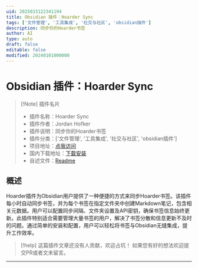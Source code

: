 ```yaml
---
uid: 2025033122341194
title: Obsidian 插件：Hoarder Sync
tags: ['文件管理', '工具集成', '社交与社区', 'obsidian插件']
description: 同步你的Hoarder书签
author: AI
type: auto
draft: false
editable: false
modified: 20240101000000
---
```


# Obsidian 插件：Hoarder Sync

> [!Note] 插件名片
> - 插件名称：Hoarder Sync
> - 插件作者：Jordan Hofker
> - 插件说明：同步你的Hoarder书签
> - 插件分类：['文件管理', '工具集成', '社交与社区', 'obsidian插件']
> - 项目地址：[点我访问](https://github.com/jhofker/obsidian-hoarder)
> - 国内下载地址：[下载安装](https://pkmer.cn/products/plugin/pluginMarket/?hoarder-sync)
> - 自述文件：[Readme](https://ghproxy.net/https://raw.githubusercontent.com/jhofker/obsidian-hoarder/main/README.md)



## 概述

Hoarder插件为Obsidian用户提供了一种便捷的方式来同步Hoarder书签。该插件每小时自动同步书签，并为每个书签在指定文件夹中创建Markdown笔记，包含相关元数据。用户可以配置同步间隔、文件夹设置及API密钥，确保书签信息始终更新。此插件特别适合需要管理大量书签的用户，解决了书签分散和信息更新不及时的问题。通过简单的安装和配置，用户可以轻松将书签与Obsidian无缝集成，提升工作效率。


> [!help] 
> 这篇插件文章还没有人贡献，欢迎占坑！
> 如果您有好的想法欢迎提交PR或者文末留言。
> 

---



